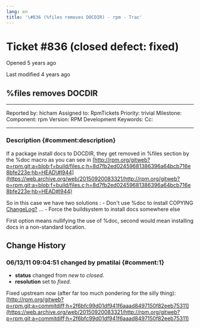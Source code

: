 ```yaml
---
lang: en
title: '\#836 (%files removes DOCDIR) - rpm - Trac'
---
```


Ticket \#836 (closed defect: fixed)
===================================

Opened 5 years ago

Last modified 4 years ago

%files removes DOCDIR
---------------------

  -------------- --------- -------------- -----------------
  Reported by:   hicham    Assigned to:   RpmTickets
  Priority:      trivial   Milestone:     
  Component:     rpm       Version:       RPM Development
  Keywords:                Cc:            
                                          
  -------------- --------- -------------- -----------------

### Description {#comment:description}

If a package install docs to DOCDIR, they get removed in %files section
by the %doc macro as you can see in
[http://rpm.org/gitweb?p=rpm.git;a=blob;f=build/files.c;h=8d7fb2ed02459681386396a64bcb716e8bfe223e;hb=HEAD\#l944](https://web.archive.org/web/20150920083321/http://rpm.org/gitweb?p=rpm.git;a=blob;f=build/files.c;h=8d7fb2ed02459681386396a64bcb716e8bfe223e;hb=HEAD#l944)

So in this case we have two solutions : - Don\'t use %doc to install
COPYING [ChangeLog?](/ChangeLog) \... - Force the buildsystem to install
docs somewhere else

First option means nullifying the use of %doc, second would mean
installing docs in a non-standard location.

Change History
--------------

### 06/13/11 09:04:51 changed by pmatilai {#comment:1}

-   **status** changed from *new* to *closed*.
-   **resolution** set to *fixed*.

Fixed upstream now (after far too much pondering for the silly thing):
[http://rpm.org/gitweb?p=rpm.git;a=commitdiff;h=2f6bfc99d01df941f6aaad8497150f82eeb75311](https://web.archive.org/web/20150920083321/http://rpm.org/gitweb?p=rpm.git;a=commitdiff;h=2f6bfc99d01df941f6aaad8497150f82eeb75311)
